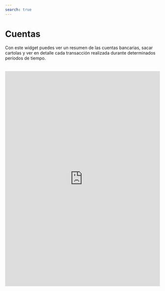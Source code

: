 ```yaml
---
search: true
---
```


# Cuentas

Con este widget puedes ver un resumen de las cuentas bancarias, sacar cartolas y ver en detalle cada transacción realizada durante determinados períodos de tiempo.

<iframe src="https://widgets-es.modyo.com/personas/retail-accounts" width="100%" height="700px" frameBorder="0"  style="overflow:auto;margin-top:20px;"/>

### Propiedades

#### Cuenta Corriente

|Funcionalidad | Descripción|
|:-------------|:-----------|
|Resumen de Cuenta Corriente|Presenta el estado de la cuenta y si corresponde, el estado de la línea de crédito asociada.<br><br> La información específica se presenta de manera numérica y gráfica.|
|Consulta de Movimientos|Presenta los últimos movimientos que se han realizado sobre la cuenta, ordenados inicialmente por fecha.<br><br> Se incluye además la capacidad de realizar búsquedas dentro de los movimientos mostrados. |
|Cartolas Históricas|Muestra las cartolas de períodos anteriores ya cerrados, desplegando los movimientos de cada cartola histórica seleccionada y ordenados por fecha.<br><br> Se incluye además la capacidad de realizar búsquedas dentro de los movimientos mostrados.|

#### Cuenta Vista

|Funcionalidad|Descripción|
|:------------|:----------|
|Resumen de Cuenta Vista|Muestra el estado de la cuenta similar a lo que se presenta para una cuenta corriente, con la diferencia que para una cuenta vista no existen cheques ni línea de crédito asociada. <br><br>La información específica se presenta de manera numérica y tabular.|
|Consulta de Movimientos|Muestra los últimos movimientos que se han realizado sobre la cuenta, ordenados inicialmente por fecha. <br><br>Se incluye además la capacidad de realizar búsquedas dentro de los movimientos mostrados.|
|Cartolas Históricas|Muestra las cartolas de períodos anteriores ya cerrados, desplegando los movimientos de cada cartola histórica seleccionada y ordenados por fecha. <br><br>Se incluye además la capacidad de realizar búsquedas dentro de los movimientos mostrados.|

#### Línea de Crédito

| Funcionalidad  | Descripción  |
| -----| -----|
| Consulta de Movimientos | Presenta los últimos movimientos que se han realizado sobre la cuenta, ordenados inicialmente por fecha.  Se incluye además la capacidad de realizar búsquedas dentro de los movimientos mostrados.  |
| Cartolas Históricas  | Muestra las cartolas de períodos anteriores ya cerrados, desplegando los movimientos de cada cartola histórica seleccionada y ordenados por fecha.  Se incluye además la capacidad de realizar búsquedas dentro de los movimientos mostrados. |
| Pago Línea de Crédito  | Permite disponer la funcionalidad de pago de una línea de crédito, utilizando los fondos disponibles de una cuenta corriente.  El cliente puede pagar su deuda de manera total o parcial.  
